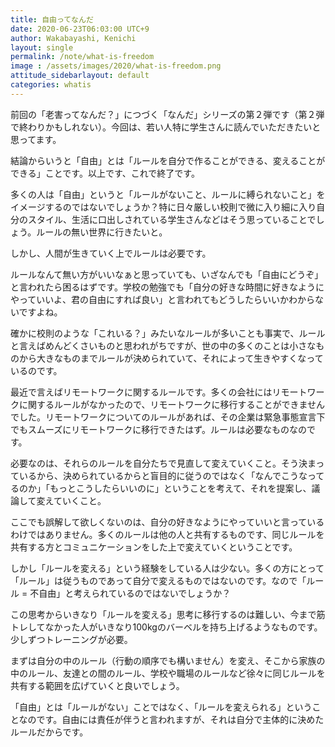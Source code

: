 ```yaml
---
title: 自由ってなんだ
date: 2020-06-23T06:03:00 UTC+9
author: Wakabayashi, Kenichi
layout: single
permalink: /note/what-is-freedom
image : /assets/images/2020/what-is-freedom.png
attitude_sidebarlayout: default
categories: whatis
---
```

前回の「老害ってなんだ？」につづく「なんだ」シリーズの第２弾です（第２弾で終わりかもしれない）。今回は、若い人特に学生さんに読んでいただきたいと思ってます。

結論からいうと「自由」とは「ルールを自分で作ることができる、変えることができる」ことです。以上です、これで終了です。

多くの人は「自由」というと「ルールがないこと、ルールに縛られないこと」をイメージするのではないでしょうか？特に日々厳しい校則で微に入り細に入り自分のスタイル、生活に口出しされている学生さんなどはそう思っていることでしょう。ルールの無い世界に行きたいと。

しかし、人間が生きていく上でルールは必要です。

ルールなんて無い方がいいなぁと思っていても、いざなんでも「自由にどうぞ」と言われたら困るはずです。学校の勉強でも「自分の好きな時間に好きなようにやっていいよ、君の自由にすれば良い」と言われてもどうしたらいいかわからないですよね。

確かに校則のような「これいる？」みたいなルールが多いことも事実で、ルールと言えばめんどくさいものと思われがちですが、世の中の多くのことは小さなものから大きなものまでルールが決められていて、それによって生きやすくなっているのです。

最近で言えばリモートワークに関するルールです。多くの会社にはリモートワークに関するルールがなかったので、リモートワークに移行することができませんでした。リモートワークについてのルールがあれば、その企業は緊急事態宣言下でもスムーズにリモートワークに移行できたはず。ルールは必要なものなのです。

必要なのは、それらのルールを自分たちで見直して変えていくこと。そう決まっているから、決められているからと盲目的に従うのではなく「なんでこうなってるのか」「もっとこうしたらいいのに」ということを考えて、それを提案し、議論して変えていくこと。

ここでも誤解して欲しくないのは、自分の好きなようにやっていいと言っているわけではありません。多くのルールは他の人と共有するものです、同じルールを共有する方とコミュニケーションをした上で変えていくということです。

しかし「ルールを変える」という経験をしている人は少ない。多くの方にとって「ルール」は従うものであって自分で変えるものではないのです。なので「ルール = 不自由」と考えられているのではないでしょうか？

この思考からいきなり「ルールを変える」思考に移行するのは難しい、今まで筋トレしてなかった人がいきなり100kgのバーベルを持ち上げるようなものです。少しずつトレーニングが必要。

まずは自分の中のルール（行動の順序でも構いません）を変え、そこから家族の中のルール、友達との間のルール、学校や職場のルールなど徐々に同じルールを共有する範囲を広げていくと良いでしょう。

「自由」とは「ルールがない」ことではなく、「ルールを変えられる」ということなのです。自由には責任が伴うと言われますが、それは自分で主体的に決めたルールだからです。